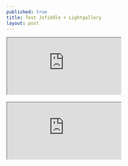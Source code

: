 ```yaml
---
published: true
title: Test Jsfiddle + Lightgallery
layout: post
---
```

<div class="intrinsic-container">
<iframe src="https://jsfiddle.net/qwzxc129/yfyr0j6m/embedded/result,html,js,css/dark/" allowfullscreen></iframe></div>
<br>
<div class="intrinsic-container">
<iframe data-height="465" src="https://codepen.io/qwzxc129/embed/kXjXkE/?height=640&theme-id=dark&default-tab=result&embed-version=2"  allowfullscreen='true'></iframe></div>

